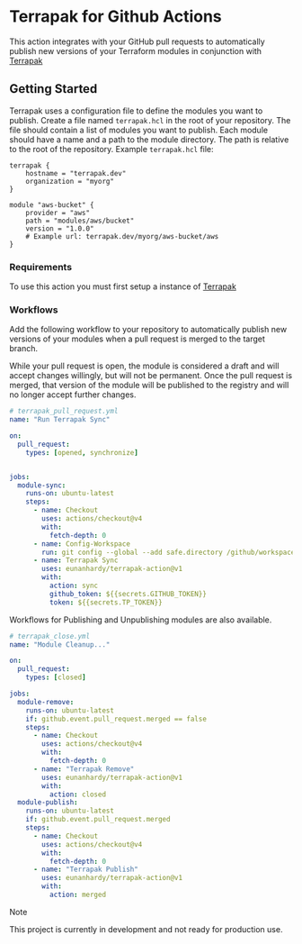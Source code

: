 # Terrapak for Github Actions
This action integrates with your GitHub pull requests to automatically publish new versions of your Terraform modules in conjunction with [Terrapak](https://github.com/eunanhardy/terrapak)

## Getting Started

Terrapak uses a configuration file to define the modules you want to publish. Create a file named `terrapak.hcl` in the root of your repository. The file should contain a list of modules you want to publish. Each module should have a name and a path to the module directory. The path is relative to the root of the repository.
Example `terrapak.hcl` file:

```hcl
terrapak {
    hostname = "terrapak.dev"
    organization = "myorg"
}

module "aws-bucket" {
    provider = "aws"
    path = "modules/aws/bucket"
    version = "1.0.0"
    # Example url: terrapak.dev/myorg/aws-bucket/aws
}

```


### Requirements
To use this action you must first setup a instance of [Terrapak](https://github.com/eunanhardy/terrapak)


### Workflows
Add the following workflow to your repository to automatically publish new versions of your modules when a pull request is merged to the target branch. 

While your pull request is open, the module is considered a draft and will accept changes willingly, but will not be permanent. Once the pull request is merged, that version of the module will be published to the registry and will no longer accept further changes.

```yaml
# terrapak_pull_request.yml
name: "Run Terrapak Sync"

on:
  pull_request:
    types: [opened, synchronize]


jobs:
  module-sync:
    runs-on: ubuntu-latest
    steps:
      - name: Checkout
        uses: actions/checkout@v4
        with: 
          fetch-depth: 0
      - name: Config-Workspace
        run: git config --global --add safe.directory /github/workspace
      - name: Terrapak Sync
        uses: eunanhardy/terrapak-action@v1
        with:
          action: sync
          github_token: ${{secrets.GITHUB_TOKEN}}
          token: ${{secrets.TP_TOKEN}}

```
Workflows for Publishing and Unpublishing modules are also available.
```yaml
# terrapak_close.yml
name: "Module Cleanup..."

on:
  pull_request:
    types: [closed]

jobs:
  module-remove:
    runs-on: ubuntu-latest
    if: github.event.pull_request.merged == false
    steps:
      - name: Checkout
        uses: actions/checkout@v4
        with:
          fetch-depth: 0
      - name: "Terrapak Remove"
        uses: eunanhardy/terrapak-action@v1
        with:
          action: closed
  module-publish:
    runs-on: ubuntu-latest
    if: github.event.pull_request.merged
    steps:
      - name: Checkout
        uses: actions/checkout@v4
        with:
          fetch-depth: 0
      - name: "Terrapak Publish"
        uses: eunanhardy/terrapak-action@v1
        with:
          action: merged
```

> [!NOTE]  
> This project is currently in development and not ready for production use.
